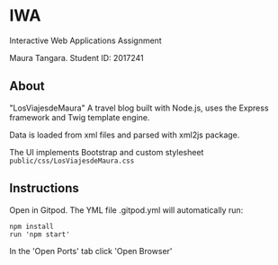 # IWA
Interactive Web Applications Assignment

Maura Tangara. 
Student ID: 2017241

## About
"LosViajesdeMaura" A travel blog built with Node.js, uses the Express framework and Twig template engine. 

Data is loaded from xml files and parsed with xml2js package.

The UI implements Bootstrap and custom stylesheet `public/css/LosViajesdeMaura.css`

## Instructions

Open in Gitpod. The YML file .gitpod.yml will automatically run:

```
npm install
run 'npm start'
```
In the 'Open Ports' tab click 'Open Browser'
